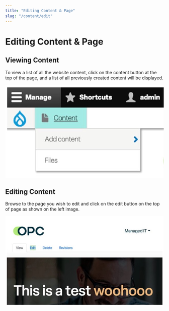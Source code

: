 ```yaml
---
title: "Editing Content & Page"
slug: "/content/edit"
---
```


# Editing Content & Page

## Viewing Content

To view a list of all the website content, click on the content button at the top of the page, and a list of all previously created content will be displayed.

![2023.06.08 - 13_49_14 -  [Microsoft Teams-PowerPoint  Microsoft Teams] -](assets/2023.06.08%20-%2013_49_14%20-%20%20%5BMicrosoft%20Teams-PowerPoint%20%20Microsoft%20Teams%5D%20-.jpg)

## Editing Content

Browse to the page you wish to edit and click on the edit button on the top of page as shown on the left image.

![2023.06.08 - 13_49_50 -  [Microsoft Teams-PowerPoint  Microsoft Teams] -](assets/2023.06.08%20-%2013_49_50%20-%20%20%5BMicrosoft%20Teams-PowerPoint%20%20Microsoft%20Teams%5D%20-.jpg)

